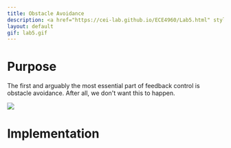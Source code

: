 ```yaml
---
title: Obstacle Avoidance
description: <a href="https://cei-lab.github.io/ECE4960/Lab5.html" style="color:#FFCC00;">Lab 5</a>
layout: default
gif: lab5.gif
---
```


# Purpose

The first and arguably the most essential part of feedback control is obstacle avoidance. After all, we don't want this to happen.

![](../assets/images/lab51.gif)



# Implementation
